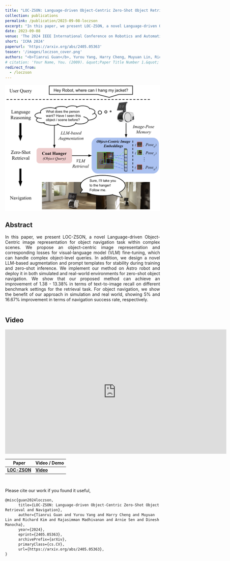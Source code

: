 ```yaml
---
title: "LOC-ZSON: Language-driven Object-Centric Zero-Shot Object Retrieval and Navigation"
collection: publications
permalink: /publication/2023-09-08-loczson
excerpt: "In this paper, we present LOC-ZSON, a novel Language-driven Object-Centric image representation for object navigation task within complex scenes. We propose an object-centric image representation and corresponding losses for visual-language model (VLM) fine-tuning, which can handle complex object-level queries. In addition, we design a novel LLM-based augmentation and prompt templates for stability during training and zero-shot inference. We implement our method on Astro robot and deploy it in both simulated and real-world environments for zero-shot object navigation. We show that our proposed method can achieve an improvement of 1.38 - 13.38% in terms of text-to-image recall on different benchmark settings for the retrieval task. For object navigation, we show the benefit of our approach in simulation and real world, showing 5% and 16.67% improvement in terms of navigation success rate, respectively."
date: 2023-09-08
venue: 'The 2024 IEEE International Conference on Robotics and Automation'
short: 'ICRA 2024'
paperurl: 'https://arxiv.org/abs/2405.05363'
teaser: '/images/loczson_cover.png'
authors: "<b>Tianrui Guan</b>, Yurou Yang, Harry Cheng, Muyuan Lin, Richard Kim, Rajasimman Madhivanan, Arnie Sen, Dinesh Manocha"
# citation: 'Your Name, You. (2009). &quot;Paper Title Number 1.&quot; <i>Journal 1</i>. 1(1).'
redirect_from: 
  - /loczson
---
```


<p style="text-align:center;">
<img src="/images/loczson_cover.png" width="800">
</p>

## Abstract
<div style="text-align: justify"> In this paper, we present LOC-ZSON, a novel Language-driven Object-Centric image representation for object navigation task within complex scenes. We propose an object-centric image representation and corresponding losses for visual-language model (VLM) fine-tuning, which can handle complex object-level queries. In addition, we design a novel LLM-based augmentation and prompt templates for stability during training and zero-shot inference. We implement our method on Astro robot and deploy it in both simulated and real-world environments for zero-shot object navigation. We show that our proposed method can achieve an improvement of 1.38 - 13.38% in terms of text-to-image recall on different benchmark settings for the retrieval task. For object navigation, we show the benefit of our approach in simulation and real world, showing 5% and 16.67% improvement in terms of navigation success rate, respectively.
</div>
<br>

## Video
<iframe width="720" height="405" src="https://www.youtube.com/embed/CWTehAqz_0M" frameborder="0" allow="accelerometer; autoplay; encrypted-media; gyroscope; picture-in-picture" allowfullscreen></iframe>

| Paper  | Video / Demo  | 
|-----------------------------------------------------------|--------------------------------------------------------------------|
| [**LOC-ZSON**](https://arxiv.org/abs/2405.05363)    | [**Video**](https://youtu.be/CWTehAqz_0M) |

<br>

Please cite our work if you found it useful,

```
@misc{guan2024loczson,
      title={LOC-ZSON: Language-driven Object-Centric Zero-Shot Object Retrieval and Navigation}, 
      author={Tianrui Guan and Yurou Yang and Harry Cheng and Muyuan Lin and Richard Kim and Rajasimman Madhivanan and Arnie Sen and Dinesh Manocha},
      year={2024},
      eprint={2405.05363},
      archivePrefix={arXiv},
      primaryClass={cs.CV},
      url={https://arxiv.org/abs/2405.05363}, 
}
```